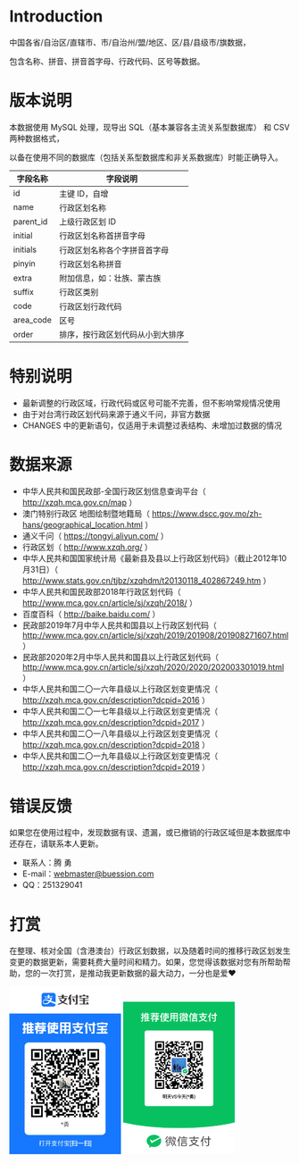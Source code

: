 Introduction
============
中国各省/自治区/直辖市、市/自治州/盟/地区、区/县/县级市/旗数据，

包含名称、拼音、拼音首字母、行政代码、区号等数据。


版本说明
============
本数据使用 MySQL 处理，现导出 SQL（基本兼容各主流关系型数据库） 和 CSV 两种数据格式，

以备在使用不同的数据库（包括关系型数据库和非关系数据库）时能正确导入。

|  字段名称  | 字段说明  |
|  -------  | -------  |
| id     | 主键 ID，自增   |
| name     | 行政区划名称   |
| parent_id     | 上级行政区划 ID   |
| initial     | 行政区划名称首拼音字母   |
| initials     | 行政区划名称各个字拼音首字母   |
| pinyin     | 行政区划名称拼音   |
| extra     | 附加信息，如：壮族、蒙古族   |
| suffix     | 行政区类别   |
| code     | 行政区划行政代码   |
| area_code     | 区号   |
| order     | 排序，按行政区划代码从小到大排序   |


特别说明
============
* 最新调整的行政区域，行政代码或区号可能不完善，但不影响常规情况使用
* 由于对台湾行政区划代码来源于通义千问，非官方数据
* CHANGES 中的更新语句，仅适用于未调整过表结构、未增加过数据的情况

数据来源
============
* 中华人民共和国民政部-全国行政区划信息查询平台（ http://xzqh.mca.gov.cn/map ）
* 澳门特别行政区 地图绘制暨地籍局（ https://www.dscc.gov.mo/zh-hans/geographical_location.html ）
* 通义千问（ https://tongyi.aliyun.com/ ）
* 行政区划（ http://www.xzqh.org/ ）
* 中华人民共和国国家统计局《最新县及县以上行政区划代码》（截止2012年10月31日）（ http://www.stats.gov.cn/tjbz/xzqhdm/t20130118_402867249.htm ）
* 中华人民共和国民政部2018年行政区划代码（ http://www.mca.gov.cn/article/sj/xzqh/2018/ ）
* 百度百科（ http://baike.baidu.com/ ）
* 民政部2019年7月中华人民共和国县以上行政区划代码（ http://www.mca.gov.cn/article/sj/xzqh/2019/201908/201908271607.html ）
* 民政部2020年2月中华人民共和国县以上行政区划代码（ http://www.mca.gov.cn/article/sj/xzqh/2020/2020/202003301019.html ）
* 中华人民共和国二〇一六年县级以上行政区划变更情况（ http://xzqh.mca.gov.cn/description?dcpid=2016 ）
* 中华人民共和国二〇一七年县级以上行政区划变更情况（ http://xzqh.mca.gov.cn/description?dcpid=2017 ）
* 中华人民共和国二〇一八年县级以上行政区划变更情况（ http://xzqh.mca.gov.cn/description?dcpid=2018 ）
* 中华人民共和国二〇一九年县级以上行政区划变更情况（ http://xzqh.mca.gov.cn/description?dcpid=2019 ）

错误反馈
============
如果您在使用过程中，发现数据有误、遗漏，或已撤销的行政区域但是本数据库中还存在，请联系本人更新。
* 联系人：腾 勇
* E-mail：webmaster@buession.com
* QQ：251329041

打赏
============
在整理、核对全国（含港澳台）行政区划数据，以及随着时间的推移行政区划发生变更的数据更新，需要耗费大量时间和精力。如果，您觉得该数据对您有所帮助帮助，您的一次打赏，是推动我更新数据的最大动力，一分也是爱❤️


<p>
	<img src="./alipay-qrcode.jpg" width="200" />
	<img src="./wechat-qrcode.png" width="200" />
</p>